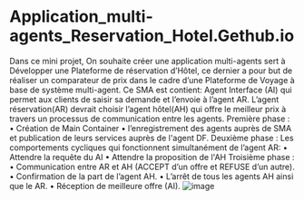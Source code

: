 # Application_multi-agents_Reservation_Hotel.Gethub.io
Dans ce mini projet, On souhaite créer une application multi-agents sert à Développer une Plateforme de réservation d’Hôtel, ce dernier a pour but de réaliser un comparateur de prix dans le cadre d’une Plateforme de Voyage à base de système multi-agent.
Ce SMA est contient:
Agent Interface (AI) qui permet aux clients de saisir sa demande et l’envoie à l’agent AR.
L’agent réservation(AR) devrait choisir l’agent hôtel(AH) qui offre le meilleur prix à travers un processus de communication entre les agents.
Première phase :
• Création de Main Container
• l’enregistrement des agents auprès de SMA et publication de leurs services auprès de l'agent DF.
Deuxième phase :
Les comportements cycliques qui fonctionnent simultanément de l’agent AR:
• Attendre la requête du AI
• Attendre la proposition de l'AH
Troisième phase :
• Communication entre AR et AH (ACCEPT d’un offre et REFUSE d’un autre).
• Confirmation de la part de l’agent AH.
• L’arrêt de tous les agents AH ainsi que le AR.
• Réception de meilleure offre (AI).
![image](https://user-images.githubusercontent.com/60525199/134709559-917a241a-42aa-4757-aa1e-fec426c7f702.png)
